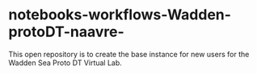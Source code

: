 # notebooks-workflows-Wadden-protoDT-naavre-
This open repository is to create the base instance for new users for the Wadden Sea Proto DT Virtual Lab.
